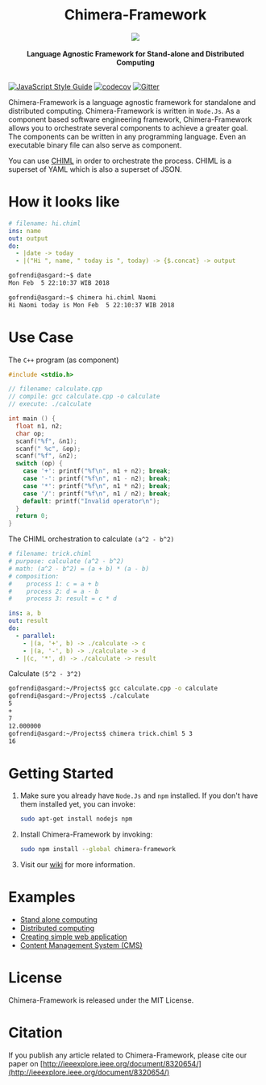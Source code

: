 <h1 align="center">Chimera-Framework</h1>

<div align="center">
  <img src="logo.png" />
</div>
<br />
<div align="center">
  <strong>Language Agnostic Framework for Stand-alone and Distributed Computing</strong>
</div>
<br />

[![JavaScript Style Guide](https://img.shields.io/badge/code_style-standard-brightgreen.svg)](https://standardjs.com)
[![codecov](https://codecov.io/gh/goFrendiAsgard/chimera-framework/branch/master/graph/badge.svg)](https://codecov.io/gh/goFrendiAsgard/chimera-framework)
<a href="https://gitter.im/chimera-framework?utm_source=badge&utm_medium=badge&utm_campaign=pr-badge&utm_content=badge"><img src="https://badges.gitter.im/Join Chat.svg" alt="Gitter"></a>

Chimera-Framework is a language agnostic framework for standalone and distributed computing. Chimera-Framework is written in `Node.Js`. As a component based software engineering framework, Chimera-Framework allows you to orchestrate several components to achieve a greater goal. The components can be written in any programming language. Even an executable binary file can also serve as component.

You can use [CHIML](https://github.com/goFrendiAsgard/chimera-framework/wiki/CHIML) in order to orchestrate the process. CHIML is a superset of YAML which is also a superset of JSON.

# How it looks like

```yaml
# filename: hi.chiml
ins: name
out: output
do:
  - |date -> today
  - |("Hi ", name, " today is ", today) -> {$.concat} -> output
```

```bash
gofrendi@asgard:~$ date
Mon Feb  5 22:10:37 WIB 2018

gofrendi@asgard:~$ chimera hi.chiml Naomi
Hi Naomi today is Mon Feb  5 22:10:37 WIB 2018
```

# Use Case

The `C++` program (as component)

```c
#include <stdio.h>

// filename: calculate.cpp
// compile: gcc calculate.cpp -o calculate
// execute: ./calculate

int main () {
  float n1, n2;
  char op;
  scanf("%f", &n1);
  scanf(" %c", &op);
  scanf("%f", &n2);
  switch (op) {
    case '+': printf("%f\n", n1 + n2); break;
    case '-': printf("%f\n", n1 - n2); break;
    case '*': printf("%f\n", n1 * n2); break;
    case '/': printf("%f\n", n1 / n2); break;
    default: printf("Invalid operator\n");
  }
  return 0;
}
```

The CHIML orchestration to calculate `(a^2 - b^2)`

```yaml
# filename: trick.chiml
# purpose: calculate (a^2 - b^2)
# math: (a^2 - b^2) = (a + b) * (a - b)
# composition:
#    process 1: c = a + b
#    process 2: d = a - b
#    process 3: result = c * d

ins: a, b
out: result
do:
  - parallel:
    - |(a, '+', b) -> ./calculate -> c
    - |(a, '-', b) -> ./calculate -> d
  - |(c, '*', d) -> ./calculate -> result
```

Calculate `(5^2 - 3^2)`

```bash
gofrendi@asgard:~/Projects$ gcc calculate.cpp -o calculate
gofrendi@asgard:~/Projects$ ./calculate
5
+
7
12.000000
gofrendi@asgard:~/Projects$ chimera trick.chiml 5 3
16
```

# Getting Started

1. Make sure you already have `Node.Js` and `npm` installed. If you don't have them installed yet, you can invoke:

   ```bash
   sudo apt-get install nodejs npm
   ```

2. Install Chimera-Framework by invoking:

   ```bash
   sudo npm install --global chimera-framework
   ```

3. Visit our [wiki](https://github.com/goFrendiAsgard/chimera-framework/wiki/) for more information.

# Examples

* [Stand alone computing](https://github.com/goFrendiAsgard/chimera-framework/wiki/Getting-Started#stand-alone-computing)
* [Distributed computing](https://github.com/goFrendiAsgard/chimera-framework/wiki/Getting-Started#distributed-computing)
* [Creating simple web application](https://github.com/goFrendiAsgard/chimera-framework/wiki/Getting-Started#web-app)
* [Content Management System (CMS)](https://github.com/goFrendiAsgard/chimera-framework/wiki/Content-Management-System-(CMS))

# License
Chimera-Framework is released under the MIT License.

# Citation
If you publish any article related to Chimera-Framework, please cite our paper on [http://ieeexplore.ieee.org/document/8320654/](http://ieeexplore.ieee.org/document/8320654/)
